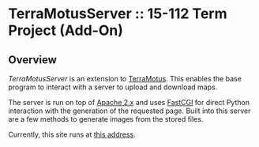 # TerraMotusServer :: 15-112 Term Project (Add-On)

## Overview
_TerraMotusServer_ is an extension to
[TerraMotus](https://github.com/Alex4913/TerraMotus). This enables the base
program to interact with a server to upload and download maps. 

The server is run on top of [Apache 2.x](http://httpd.apache.org/) and uses
[FastCGI](http://www.fastcgi.com/) for direct Python interaction with the
generation of the requested page. Built into this server are a few methods
to generate images from the stored files. 

Currently, this site runs at [this address](http://terramotus.aoneill.org).
